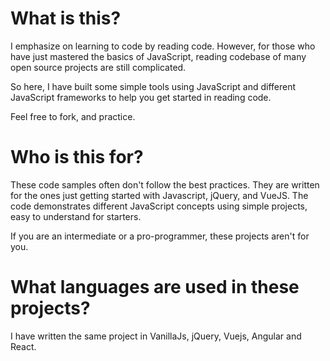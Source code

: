 # What is this?
I emphasize on learning to code by reading code. However, for those who have just mastered the basics of JavaScript, reading codebase of many open source projects are still complicated. 

So here, I have built some simple tools using JavaScript and different JavaScript frameworks to help you get started in reading code. 

Feel free to fork, and practice. 

# Who is this for?

These code samples often don't follow the best practices. They are written for the ones just getting started with Javascript, jQuery, and VueJS. The code demonstrates different JavaScript concepts using simple projects, easy to understand for starters. 

If you are an intermediate or a pro-programmer, these projects aren't for you. 

# What languages are used in these projects?
I have written the same project in VanillaJs, jQuery, Vuejs, Angular and React. 
